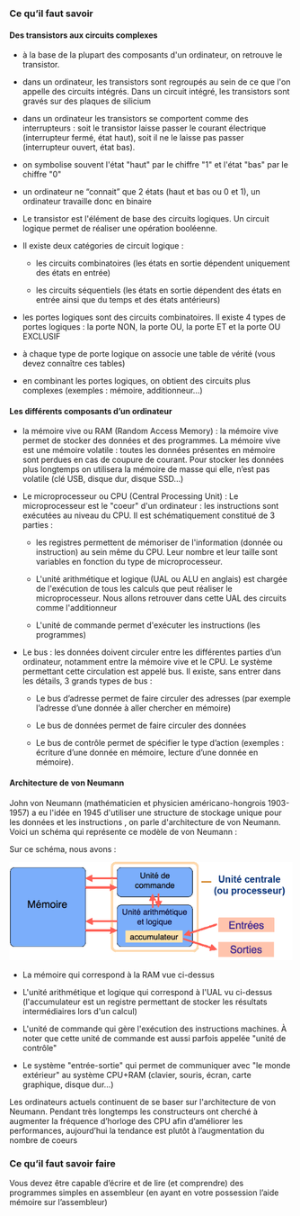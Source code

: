 ### Ce qu’il faut savoir

#### Des transistors aux circuits complexes
- à la base de la plupart des composants d'un ordinateur, on retrouve le transistor.

- dans un ordinateur, les transistors sont regroupés au sein de ce que l'on appelle des circuits intégrés. Dans un circuit intégré, les transistors sont gravés sur des plaques de silicium

- dans un ordinateur les transistors se comportent comme des interrupteurs : soit le transistor laisse passer le courant électrique (interrupteur fermé, état haut), soit il ne le laisse pas passer (interrupteur ouvert, état bas).

- on symbolise souvent l'état "haut" par le chiffre "1" et l'état "bas" par le chiffre "0"

- un ordinateur ne “connait” que 2 états (haut et bas ou 0 et 1), un ordinateur travaille donc en binaire

- Le transistor est l'élément de base des circuits logiques. Un circuit logique permet de réaliser une opération booléenne.

- Il existe deux catégories de circuit logique :

	- les circuits combinatoires (les états en sortie dépendent uniquement des états en entrée)

	- les circuits séquentiels (les états en sortie dépendent des états en entrée ainsi que du temps et des états antérieurs)

- les portes logiques sont des circuits combinatoires. Il existe 4 types de portes logiques : la porte NON, la porte OU, la porte ET et la porte OU EXCLUSIF

- à chaque type de porte logique on associe une table de vérité (vous devez connaître ces tables)

- en combinant les portes logiques, on obtient des circuits plus complexes (exemples : mémoire, additionneur…)

#### Les différents composants d’un ordinateur

- la mémoire vive ou RAM (Random Access Memory) : la mémoire vive permet de stocker des données et des programmes. La mémoire vive est une mémoire volatile :
toutes les données présentes en mémoire sont perdues en cas de coupure de courant. Pour stocker les données plus longtemps on utilisera la mémoire de masse
qui elle, n’est pas volatile (clé USB, disque dur, disque SSD…)

- Le microprocesseur ou CPU (Central Processing Unit) : Le microprocesseur est le "coeur" d'un ordinateur : les instructions sont exécutées au niveau du CPU. Il est
schématiquement constitué de 3 parties :

	- les registres permettent de mémoriser de l'information (donnée ou instruction) au sein même du CPU. Leur nombre et leur taille sont variables en fonction du type de microprocesseur.

	- L'unité arithmétique et logique (UAL ou ALU en anglais) est chargée de l'exécution de tous les calculs que peut réaliser le microprocesseur. Nous allons retrouver dans cette UAL des circuits comme l'additionneur

	- L'unité de commande permet d'exécuter les instructions (les programmes)

- Le bus : les données doivent circuler entre les différentes parties d’un ordinateur, notamment entre la mémoire vive et le CPU. Le système permettant cette circulation est appelé bus. Il existe, sans entrer dans les détails, 3 grands types de bus :

	- Le bus d’adresse permet de faire circuler des adresses (par exemple l’adresse d’une donnée à aller chercher en mémoire)

	- Le bus de données permet de faire circuler des données

	- Le bus de contrôle permet de spécifier le type d’action (exemples : écriture d’une donnée en mémoire, lecture d’une donnée en mémoire).

#### Architecture de von Neumann

John von Neumann (mathématicien et physicien américano-hongrois 1903-1957) a eu l'idée en 1945 d'utiliser une structure de stockage unique pour les données et les instructions , on parle d'architecture de von Neumann. Voici un schéma qui représente ce modèle de von
Neumann :

Sur ce schéma, nous avons :

![](img/c8c_13.gif)

- La mémoire qui correspond à la RAM vue ci-dessus

- L'unité arithmétique et logique qui correspond à l'UAL vu ci-dessus (l'accumulateur est un registre permettant de stocker les résultats intermédiaires lors d'un calcul)

- L'unité de commande qui gère l'exécution des instructions machines. À noter que cette unité de commande est aussi parfois appelée "unité de contrôle"

- Le système "entrée-sortie" qui permet de communiquer avec "le monde extérieur" au système CPU+RAM (clavier, souris, écran, carte graphique, disque dur...)

Les ordinateurs actuels continuent de se baser sur l'architecture de von Neumann. Pendant très longtemps les constructeurs ont cherché à augmenter la fréquence d’horloge des CPU afin d’améliorer les performances, aujourd’hui la tendance est plutôt à l’augmentation du
nombre de coeurs

### Ce qu’il faut savoir faire

Vous devez être capable d’écrire et de lire (et comprendre) des programmes simples en assembleur (en ayant en votre possession l’aide mémoire sur l’assembleur)
